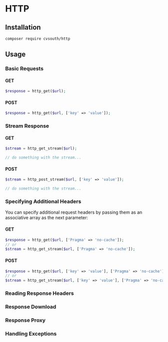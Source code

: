 # HTTP



## Installation

```bash
composer require cvsouth/http
```

## Usage

### Basic Requests

#### GET

```php
$response = http_get($url);
```
#### POST

```php
$response = http_get($url, ['key' => 'value']);
```

### Stream Response

#### GET

```php
$stream = http_get_stream($url);

// do something with the stream...
```

#### POST

```php
$stream = http_post_stream($url, ['key' => 'value']);

// do something with the stream...
```

### Specifying Additional Headers

You can specify additional request headers by passing them as an associative array as the next parameter:

#### GET

```php
$response = http_get($url, ['Pragma' => 'no-cache']);
// or
$stream = http_get_stream($url, ['Pragma' => 'no-cache']);
```
#### POST

```php
$response = http_get($url, ['key' => 'value'], ['Pragma' => 'no-cache']);
// or
$stream = http_get_stream($url, ['key' => 'value'], ['Pragma' => 'no-cache']);
```

### Reading Response Headers



### Response Download



### Response Proxy



### Handling Exceptions

